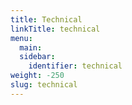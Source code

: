 ```yaml
---
title: Technical
linkTitle: technical
menu:
  main:
  sidebar:
    identifier: technical
weight: -250
slug: technical
---
```

